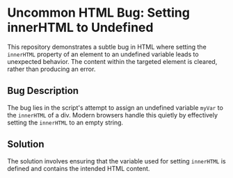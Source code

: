 # Uncommon HTML Bug: Setting innerHTML to Undefined

This repository demonstrates a subtle bug in HTML where setting the `innerHTML` property of an element to an undefined variable leads to unexpected behavior. The content within the targeted element is cleared, rather than producing an error.

## Bug Description
The bug lies in the script's attempt to assign an undefined variable `myVar` to the `innerHTML` of a div.  Modern browsers handle this quietly by effectively setting the `innerHTML` to an empty string. 

## Solution
The solution involves ensuring that the variable used for setting `innerHTML` is defined and contains the intended HTML content.